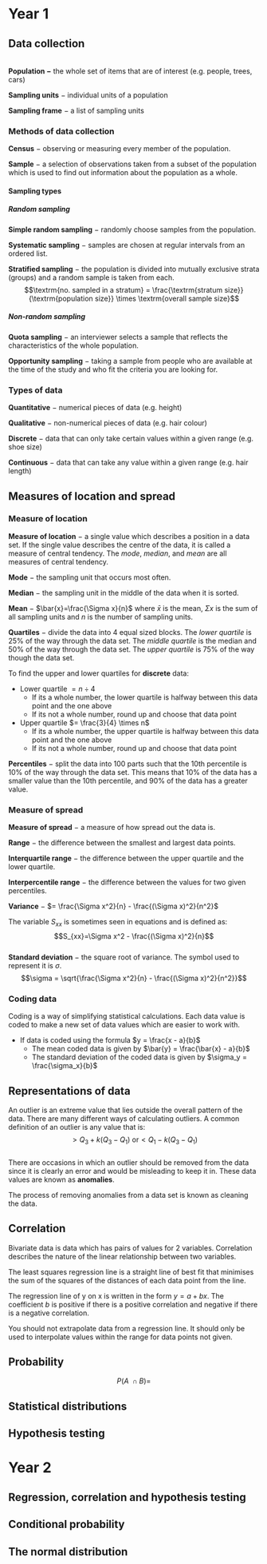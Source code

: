 # Year 1

## Data collection
\
**Population $-$** the whole set of items that are of interest (e.g. people, trees, cars)

**Sampling units** $-$ individual units of a population

**Sampling frame** $-$ a list of sampling units

### Methods of data collection

**Census** $-$ observing or measuring every member of the population.

**Sample** $-$ a selection of observations taken from a subset of the population which is used to find out information about the population as a whole.

#### Sampling types

##### Random sampling

**Simple random sampling** $-$ randomly choose samples from the population.

**Systematic sampling** $-$ samples are chosen at regular intervals from an ordered list.

**Stratified sampling** $-$ the population is divided into mutually exclusive strata (groups) and a random sample is taken from each.
\
$$\textrm{no. sampled in a stratum} = \frac{\textrm{stratum size}}{\textrm{population size}} \times \textrm{overall sample size}$$

##### Non-random sampling

**Quota sampling** $-$ an interviewer selects a sample that reflects the characteristics of the whole population.

**Opportunity sampling** $-$ taking a sample from people who are available at the time of the study and who fit the criteria you are looking for.

### Types of data

**Quantitative** $-$ numerical pieces of data (e.g. height)

**Qualitative** $-$ non-numerical pieces of data (e.g. hair colour)

**Discrete** $-$ data that can only take certain values within a given range (e.g. shoe size)

**Continuous** $-$ data that can take any value within a given range (e.g. hair length)

## Measures of location and spread

### Measure of location

**Measure of location** $-$ a single value which describes a position in a data set. If the single value describes the centre of the data, it is called a measure of central tendency. The *mode*, *median*, and *mean* are all measures of central tendency.

**Mode** $-$ the sampling unit that occurs most often.

**Median** $-$ the sampling unit in the middle of the data when it is sorted.

**Mean** $-$ $\bar{x}=\frac{\Sigma x}{n}$ where $\bar{x}$ is the mean, $\Sigma x$ is the sum of all sampling units and $n$ is the number of sampling units.

**Quartiles** $-$ divide the data into 4 equal sized blocks. The *lower quartile* is $25$% of the way through the data set. The *middle quartile* is the median and $50$% of the way through the data set. The *upper quartile* is $75$% of the way though the data set.

To find the upper and lower quartiles for **discrete** data:
- Lower quartile $= n \div 4$
	- If its a whole number, the lower quartile is halfway between this data point and the one above
	- If its not a whole number, round up and choose that data point
- Upper quartile $= \frac{3}{4} \times n$
	- If its a whole number, the upper quartile is halfway between this data point and the one above
	- If its not a whole number, round up and choose that data point

**Percentiles** $-$ split the data into 100 parts such that the $10$th percentile is $10$% of the way through the data set. This means that $10$% of the data has a smaller value than the $10$th percentile, and $90$% of the data has a greater value.

### Measure of spread

**Measure of spread** $-$ a measure of how spread out the data is.

**Range** $-$ the difference between the smallest and largest data points.

**Interquartile range** $-$ the difference between the upper quartile and the lower quartile.

**Interpercentile range** $-$ the difference between the values for two given percentiles.

**Variance** $-$ $= \frac{\Sigma x^2}{n} - \frac{(\Sigma x)^2}{n^2}$

The variable $S_{xx}$ is sometimes seen in equations and is defined as:
\
$$S_{xx}=\Sigma x^2 - \frac{(\Sigma x)^2}{n}$$
\
**Standard deviation** $-$ the square root of variance. The symbol used to represent it is $\sigma$.
\
$$\sigma = \sqrt{\frac{\Sigma x^2}{n} - \frac{(\Sigma x)^2}{n^2}}$$

### Coding data

Coding is a way of simplifying statistical calculations. Each data value is coded to make a new set of data values which are easier to work with.

- If data is coded using the formula $y = \frac{x - a}{b}$
	- The mean coded data is given by $\bar{y} = \frac{\bar{x} - a}{b}$
	- The standard deviation of the coded data is given by $\sigma_y = \frac{\sigma_x}{b}$

## Representations of data

An outlier is an extreme value that lies outside the overall pattern of the data. There are many different ways of calculating outliers. A common definition of an outlier is any value that is:
\
$$> Q_3 + k(Q_3 - Q_1) \textrm{ or} < Q_1 - k(Q_3 -Q_1) $$
\
There are occasions in which an outlier should be removed from the data since it is clearly an error and would be misleading to keep it in. These data values are known as **anomalies**.

The process of removing anomalies from a data set is known as cleaning the data.

## Correlation

Bivariate data is data which has pairs of values for 2 variables. Correlation describes the nature of the linear relationship between two variables.

The least squares regression line is a straight line of best fit that minimises the sum of the squares of the distances of each data point from the line.

The regression line of y on x is written in the form $y=a+bx$. The coefficient $b$ is positive if there is a positive correlation and negative if there is a negative correlation.

You should not extrapolate data from a regression line. It should only be used to interpolate values within the range for data points not given.

## Probability

$$P(A \textrm{ }\cap B) =$$

## Statistical distributions

## Hypothesis testing

# Year 2

## Regression, correlation and hypothesis testing

## Conditional probability

## The normal distribution